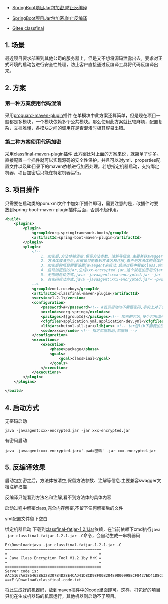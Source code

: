 - [SpringBoot项目Jar包加密,防止反编译](https://juejin.cn/post/7291846601651273769)
- [SpringBoot项目Jar包加密,防止反编译](https://mp.weixin.qq.com/s/h1ujNiz3C-c7LWqZHPVX1g)

- [Gitee classfinal](https://gitee.com/roseboy/classfinal)

## 1. 场景
最近项目要求部署到其他公司的服务器上，但是又不想将源码泄露出去。要求对正式环境的启动包进行安全性处理，防止客户直接通过反编译工具将代码反编译出来。

## 2. 方案

### 第一种方案使用代码混淆

采用[proguard-maven-plugin](https://wvengen.github.io/proguard-maven-plugin/)插件
在单模块中此方案还算简单，但是现在项目一般都是多模块，一个模块依赖多个公共模块。那么使用此方案就比较麻烦，配置复杂，文档难懂，各模块之间的调用在是否混淆时极其容易出错。

### 第二种方案使用代码加密

采用[classfinal-maven-plugin](https://gitee.com/roseboy/classfinal)插件
此方案比对上面的方案来说，就简单了许多。直接配置一个插件就可以实现源码的安全性保护。并且可以对yml、properties配置文件以及lib目录下的maven依赖进行加密处理。若想指定机器启动，支持绑定机器，项目加密后只能在特定机器运行。

## 3. 项目操作
只需要在启动类的pom.xml文件中加如下插件即可，需要注意的是，改插件时要放到spring-boot-maven-plugin插件后面，否则不起作用。
```xml
<build>
    <plugins>
        <plugin>
            <groupId>org.springframework.boot</groupId>
            <artifactId>spring-boot-maven-plugin</artifactId>
        </plugin>
        <plugin>
            <!--
                1. 加密后,方法体被清空,保留方法参数、注解等信息.主要兼容swagger文档注解扫描
                2. 方法体被清空后,反编译只能看到方法名和注解,看不到方法体的具体内容
                3. 加密后的项目需要设置javaagent来启动,启动过程中解密class,完全内存解密,不留下任何解密后的文件
                4. 启动加密后的jar,生成xxx-encrypted.jar,这个就是加密后的jar文件,加密后不可直接执行
                5. 无密码启动方式,java -javaagent:xxx-encrypted.jar -jar xxx-encrypted.jar
                6. 有密码启动方式,java -javaagent:xxx-encrypted.jar='-pwd= 密码' -jar xxx-encrypted.jar
            -->
            <groupId>net.roseboy</groupId>
            <artifactId>classfinal-maven-plugin</artifactId>
            <version>1.2.1</version>
            <configuration>
                <password>#</password><!-- #表示启动时不需要密码,事实上对于代码混淆来说,这个密码没什么用,它只是一个启动密码 -->
                <excludes>org.spring</excludes>
                <packages>${groupId}</packages><!-- 加密的包名,多个包用逗号分开 -->
                <cfgfiles>application.yml,application-dev.yml</cfgfiles><!-- 加密的配置文件,多个包用逗号分开 -->
                <libjars>hutool-all.jar</libjars> <!-- jar包lib下面要加密的jar依赖文件,多个包用逗号分开 -->
                <code>xxxx</code> <!-- 指定机器启动,机器码 -->
            </configuration>
            <executions>
                <execution>
                    <phase>package</phase>
                    <goals>
                        <goal>classFinal</goal>
                    </goals>
                </execution>
            </executions>
        </plugin>
    </plugins>

</build>
```


## 4. 启动方式

无密码启动
```shell
java -javaagent:xxx-encrypted.jar -jar xxx-encrypted.jar
```

有密码启动
```shell
java -javaagent:xxx-encrypted.jar='-pwd=密码' -jar xxx-encrypted.jar
```

## 5. 反编译效果
启动包加密之后，方法体被清空,保留方法参数、注解等信息.主要兼容swagger文档注解扫描

反编译只能看到方法名和注解,看不到方法体的具体内容

启动过程中解密class,完全内存解密,不留下任何解密后的文件

yml配置文件留下空白

绑定机器启动
下载到[classfinal-fatjar-1.2.1.jar](https://repo1.maven.org/maven2/net/roseboy/classfinal-fatjar/1.2.1/classfinal-fatjar-1.2.1.jar)依赖，在当前依赖下cmd执行`java -jar classfinal-fatjar-1.2.1.jar -C`命令，会自动生成一串机器码

```shell
E:\Download>java -jar classfinal-fatjar-1.2.1.jar -C
===========================================
=                                         =
= Java Class Encryption Tool V1.2.1by MrK =
=                                         =
===========================================
Server code is: AAC5167AA386462B632B307B4D28E4CAD41D8CD98F00B204E9800998ECF8427ED41D8CD98F00B204E9800998ECF8427E
==>E:\Download\classfinal-code.txt
```

将此生成好的机器码，放到maven插件中的code里面即可。这样，打包好的项目只能在生成机器码的机器运行，其他机器则启动不了项目。
